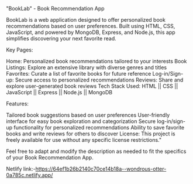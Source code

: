 "BookLab" - Book Recommendation App

BookLab is a web application designed to offer personalized book recommendations based on user preferences. Built using HTML, CSS, JavaScript, and powered by MongoDB, Express, and Node.js, this app simplifies discovering your next favorite read.

Key Pages:

Home: Personalized book recommendations tailored to your interests
Book Listings: Explore an extensive library with diverse genres and titles
Favorites: Curate a list of favorite books for future reference
Log-in/Sign-up: Secure access to personalized recommendations
Reviews: Share and explore user-generated book reviews
Tech Stack Used: HTML || CSS || JavaScript || Express || Node.js || MongoDB

Features:

Tailored book suggestions based on user preferences
User-friendly interface for easy book exploration and categorization
Secure log-in/sign-up functionality for personalized recommendations
Ability to save favorite books and write reviews for others to discover
License: This project is freely available for use without any specific license restrictions."

Feel free to adapt and modify the description as needed to fit the specifics of your Book Recommendation App.

Netlify link:-https://64ef1b26b2140c70ce14b18a--wondrous-otter-0a785c.netlify.app/